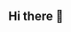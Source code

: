## Hi there 👋

<!--
**frostaether/frostaether** is a ✨ _special_ ✨ repository because its `README.md` (this file) appears on your GitHub profile.

C++, SQL, Python, HTML
